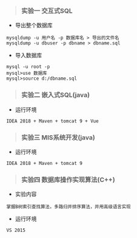 >### 实验一 交互式SQL
+ 导出整个数据库
```
mysqldump -u 用户名 -p 数据库名 > 导出的文件名
mysqldump -u dbuser -p dbname > dbname.sql
```
+ 导入数据库
```$xslt
mysql -u root -p
mysql>use 数据库
mysql>source d:/dbname.sql
```
>### 实验二 嵌入式SQL(java)
+ 运行环境
```$xslt
IDEA 2018 + Maven + tomcat 9 + Vue
```
>### 实验三 MIS系统开发(java)
+ 运行环境
```$xslt
IDEA 2018 + Maven + tomcat 9
```
>### 实验四 数据库操作实现算法(C++)
+ 实验内容
```$xslt
掌握B树索引查找算法，多路归并排序算法，并用高级语言实现
```
+ 运行环境
```$xslt
VS 2015
```